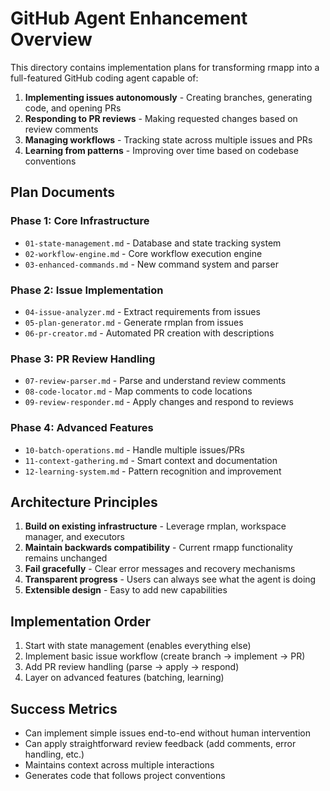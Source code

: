 # GitHub Agent Enhancement Overview

This directory contains implementation plans for transforming rmapp into a full-featured GitHub coding agent capable of:

1. **Implementing issues autonomously** - Creating branches, generating code, and opening PRs
2. **Responding to PR reviews** - Making requested changes based on review comments
3. **Managing workflows** - Tracking state across multiple issues and PRs
4. **Learning from patterns** - Improving over time based on codebase conventions

## Plan Documents

### Phase 1: Core Infrastructure
- `01-state-management.md` - Database and state tracking system
- `02-workflow-engine.md` - Core workflow execution engine
- `03-enhanced-commands.md` - New command system and parser

### Phase 2: Issue Implementation
- `04-issue-analyzer.md` - Extract requirements from issues
- `05-plan-generator.md` - Generate rmplan from issues
- `06-pr-creator.md` - Automated PR creation with descriptions

### Phase 3: PR Review Handling
- `07-review-parser.md` - Parse and understand review comments
- `08-code-locator.md` - Map comments to code locations
- `09-review-responder.md` - Apply changes and respond to reviews

### Phase 4: Advanced Features
- `10-batch-operations.md` - Handle multiple issues/PRs
- `11-context-gathering.md` - Smart context and documentation
- `12-learning-system.md` - Pattern recognition and improvement

## Architecture Principles

1. **Build on existing infrastructure** - Leverage rmplan, workspace manager, and executors
2. **Maintain backwards compatibility** - Current rmapp functionality remains unchanged
3. **Fail gracefully** - Clear error messages and recovery mechanisms
4. **Transparent progress** - Users can always see what the agent is doing
5. **Extensible design** - Easy to add new capabilities

## Implementation Order

1. Start with state management (enables everything else)
2. Implement basic issue workflow (create branch → implement → PR)
3. Add PR review handling (parse → apply → respond)
4. Layer on advanced features (batching, learning)

## Success Metrics

- Can implement simple issues end-to-end without human intervention
- Can apply straightforward review feedback (add comments, error handling, etc.)
- Maintains context across multiple interactions
- Generates code that follows project conventions